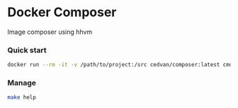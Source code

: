 # Docker Composer

Image composer using hhvm

### Quick start

```bash
docker run --rm -it -v /path/to/project:/src cedvan/composer:latest cmd
```

### Manage

```bash
make help
```